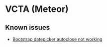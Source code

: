# VCTA (Meteor)

## Known issues

- [Bootstrap datepicker autoclose not working](https://github.com/aldeed/meteor-autoform-bs-datepicker/issues/20)